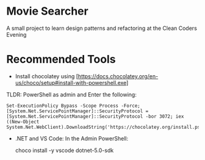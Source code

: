 # Movie Searcher

A small project to learn design patterns and refactoring at the Clean Coders Evening

# Recommended Tools

- Install chocolatey using [https://docs.chocolatey.org/en-us/choco/setup#install-with-powershell.exe]

TLDR: PowerShell as admin and Enter the following:

    Set-ExecutionPolicy Bypass -Scope Process -Force; [System.Net.ServicePointManager]::SecurityProtocol = [System.Net.ServicePointManager]::SecurityProtocol -bor 3072; iex ((New-Object System.Net.WebClient).DownloadString('https://chocolatey.org/install.ps1')) 
    
- .NET and VS Code:
In the Admin PowerShell: 

    choco install -y vscode dotnet-5.0-sdk
    
  
